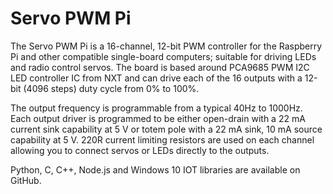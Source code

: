 <!--
---
name: Servo PWM Pi
class: board
type: io,motor
formfactor: pHAT
manufacturer: AB Electronics UK
description: 16-channel, 12-bit PWM Controller
url: https://www.abelectronics.co.uk/p/72/servo-pwm-pi
github: https://github.com/abelectronicsuk
schematic: https://www.abelectronics.co.uk/viewpdf/schematic-servopi-zero
buy: https://www.abelectronics.co.uk/p/72/servo-pwm-pi
image: 'ab-servo-pwm-pi-zero.png'
pincount: 40
eeprom: no
power:
  '1':
  '2':
ground:
  '6':
  '14':
  '20':
  '30':
  '39':
pin:
  '3':
    mode: i2c
  '5':
    mode: i2c
  '7':
    name: OE
    mode: output
    active: high
i2c:
  '0x40':
    alternate: [ '0x40', '0x41', '0x42', '0x43', '0x44', '0x45', '0x46', '0x47', '0x48', '0x49', '0x4A', '0x4B', '0x4C', '0x4D', '0x4E', '0x4F','0x50', '0x51', '0x52', '0x53', '0x54', '0x55', '0x56', '0x57', '0x58', '0x59', '0x5A', '0x5B', '0x5C', '0x5D', '0x5E', '0x5F','0x60', '0x61', '0x62', '0x63', '0x64', '0x65', '0x66', '0x67', '0x68', '0x69', '0x6A', '0x6B', '0x6C', '0x6D', '0x6E', '0x6F','0x70', '0x71', '0x72', '0x73', '0x74', '0x75', '0x76', '0x77', '0x78', '0x79', '0x7A', '0x7B', '0x7C', '0x7D', '0x7E', '0x7F' ]
    name: PCA9685
    device: PCA9685
-->
# Servo PWM Pi

The Servo PWM Pi is a 16-channel, 12-bit PWM controller for the Raspberry Pi and other compatible single-board computers; suitable for driving LEDs and radio control servos. The board is based around PCA9685 PWM I2C LED controller IC from NXT and can drive each of the 16 outputs with a 12-bit (4096 steps) duty cycle from 0%  to 100%.

The output frequency is programmable from a typical 40Hz to 1000Hz. Each output driver is programmed to be either open-drain with a 22 mA current sink capability at 5 V or totem pole with a 22 mA sink, 10 mA source capability at 5 V. 220R current limiting resistors are used on each channel allowing you to connect servos or LEDs directly to the outputs.

Python, C, C++, Node.js and Windows 10 IOT libraries are available on GitHub.